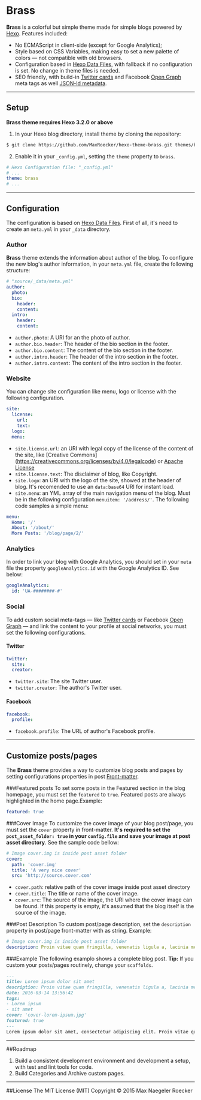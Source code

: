 # Brass
**Brass** is a colorful but simple theme made for simple blogs powered by [Hexo](http://hexo.io). Features included:

* No ECMAScript in client-side (except for Google Analytics);
* Style based on CSS Variables, making easy to set a new palette of colors — not compatible with old browsers.
* Configuration based in [Hexo Data Files](https://hexo.io/docs/data-files.html), with fallback if no configuration is set. No change in theme files is needed.
* SEO friendly, with build-in [Twitter cards](https://dev.twitter.com/cards/overview) and Facebook [Open Graph](https://developers.facebook.com/docs/sharing/opengraph) meta tags as well [JSON-ld metadata](https://developers.google.com/structured-data/rich-snippets/articles#examples).

---
## Setup
**Brass theme requires Hexo 3.2.0 or above**

1) In your Hexo blog directory, install theme by cloning the repository:
``` bash
$ git clone https://github.com/MaxRoecker/hexo-theme-brass.git themes/brass
```

2) Enable it in your `_config.yml`, setting the `theme` property to `brass`.
``` yml
# Hexo Configuration file: "_config.yml"
# ...
theme: brass
# ...
```


---
## Configuration
The configuration is based on [Hexo Data Files](https://hexo.io/docs/data-files.html). First of all, it's need to create an `meta.yml` in your `_data` directory.

### Author
**Brass** theme extends the information about author of the blog. To configure the new blog's author information, in your `meta.yml` file, create the following structure:

``` yml
# "source/_data/meta.yml"
author:
  photo:
  bio:
    header:
    content:
  intro:
    header:
    content:
```

* `author.photo`: A URI for an the photo of author.
* `author.bio.header`: The header of the bio section in the footer.
* `author.bio.content`: The content of the bio section in the footer.
* `author.intro.header`: The header of the intro section in the footer.
* `author.intro.content`: The content of the intro section in the footer.

### Website
You can change site configuration like menu, logo or license with the following configuration.

``` yml
site:
  license:
    url:
    text:
  logo:
  menu:
```

* `site.license.url`: an URI with legal copy of the license of the content of the site, like [Creative Commons] (https://creativecommons.org/licenses/by/4.0/legalcode) or [Apache License](http://www.apache.org/licenses/LICENSE-2.0)
* `site.license.text`: The disclaimer of blog, like Copyright.
* `site.logo`: an URI with the logo of the site, showed at the header of blog. It's recomended to use an `data:base64` URI for instant load.
* `site.menu`: an YML array of the main navigation menu of the blog. Must be in the following configuration `menuitem: '/address/'`. The following code samples a simple menu:

``` yml
menu:
  Home: '/'
  About: '/about/'
  More Posts: '/blog/page/2/'
```
### Analytics
In order to link your blog with Google Analytics, you should set in your `meta` file the property `googleAnalytics.id` with the Google Analytics ID. See below:
```yml
googleAnalytics:
  id: 'UA-########-#'
```

### Social
To add custom social meta-tags — like [Twitter cards](https://dev.twitter.com/cards/overview) or Facebook [Open Graph](https://developers.facebook.com/docs/sharing/opengraph) — and link the content to your profile at social networks, you must set the following configurations.

#### Twitter
``` yml
twitter:
  site:
  creator:
```
* `twitter.site`: The site Twitter user.
* `twitter.creator`: The author's Twitter user.

#### Facebook
``` yml
facebook:
  profile:
```
* `facebook.profile`: The URL of author's Facebook profile.



---
## Customize posts/pages
The **Brass** theme provides a way to customize blog posts and pages by setting configurations properties in post [Front-matter](https://hexo.io/docs/front-matter.html).

###Featured posts
To set some posts in the Featured section in the blog homepage, you must set the `featured` to `true`. Featured posts are always highlighted in the home page.Example:
``` yml
featured: true
```

###Cover Image
To customize the cover image of your blog post/page, you must set the `cover` property in front-matter. **It's required to set the `post_asset_folder: true` in your `config.file` and save your image at post asset directory**. See the sample code bellow:
``` yml
# Image cover.img is inside post asset folder
cover:
  path: 'cover.img'
  title: 'A very nice cover'
  src: 'http://source.cover.com'
```

* `cover.path`: relative path of the cover image inside post asset directory
* `cover.title`: The title or name of the cover image.
* `cover.src`: The source of the image, the URI where the cover image can be found. If this property is empty, it's assumed that the blog itself is the source of the image.


###Post Description
To custom post/page description, set the `description` property in post/page front-matter with as string. Example:
``` yml
# Image cover.img is inside post asset folder
description: Proin vitae quam fringilla, venenatis ligula a, lacinia metus
```

###Example
The following examplo shows a complete blog post. **Tip:** If you custom your posts/pages routinely, change your `scaffolds`.

```md
---
title: Lorem ipsum dolor sit amet
description: Proin vitae quam fringilla, venenatis ligula a, lacinia metus
date: 2016-03-14 13:56:42
tags:
- Lorem ipsum
- sit amet
cover: 'cover-lorem-ipsum.jpg'
featured: true
---
Lorem ipsum dolor sit amet, consectetur adipiscing elit. Proin vitae quam fringilla, venenatis ligula a, lacinia metus. Proin sit amet tempus tortor, at sagittis elit. Morbi sollicitudin, nulla non commodo malesuada, arcu purus faucibus neque, sed congue ligula sapien nec leo. Phasellus tincidunt mollis erat, iaculis hendrerit justo maximus eu. Fusce aliquet diam ac felis euismod, vitae viverra massa posuere. Pellentesque placerat, lectus sed elementum condimentum, magna nisl lobortis sapien, vel rhoncus mi metus eget arcu. Etiam aliquam libero quis tristique varius. Phasellus ut eros at velit eleifend dapibus at nec orci. Maecenas elit velit, maximus eu scelerisque accumsan, euismod at arcu. Nullam interdum mauris arcu, ac tempus nisl lacinia non. Proin viverra, purus nec pellentesque placerat, odio dolor dictum nisi, a lobortis nulla ex non mi. Sed ullamcorper neque turpis, eget commodo tortor egestas a.
```

---
##Roadmap
1. Build a consistent development environment and development a setup, with test and lint tools for code.
2. Build Categories and Archive custom pages.

---
##License
The MIT License (MIT)
Copyright © 2015 Max Naegeler Roecker
